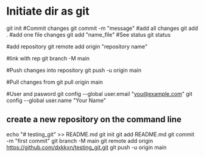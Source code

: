 # Initiate dir as git
git init
#Commit changes
git commit -m "message"
#add all changes
git add .
#add one file changes
git add "name_file"
#See status
git status

#add repository
git remote add origin "repository name"

#link with rep
git branch -M main

#Push changes into repository
git push -u origin main

#Pull changes from
git pull origin main

#User and pasword
git config --global user.email "you@example.com"
git config --global user.name "Your Name"


## create a new repository on the command line

echo "# testing_git" >> README.md
git init
git add README.md
git commit -m "first commit"
git branch -M main
git remote add origin https://github.com/dxkkxn/testing_git.git
git push -u origin main
